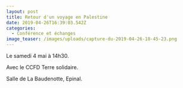 ```yaml
---
layout: post
title: Retour d'un voyage en Palestine
date: 2019-04-26T16:39:03.542Z
categories:
  - Conférence et échanges
image_teaser: /images/uploads/capture-du-2019-04-26-18-45-23.png
---
```

Le samedi 4 mai à 14h30.

Avec le CCFD Terre solidaire.

Salle de La Baudenotte, Epinal.
